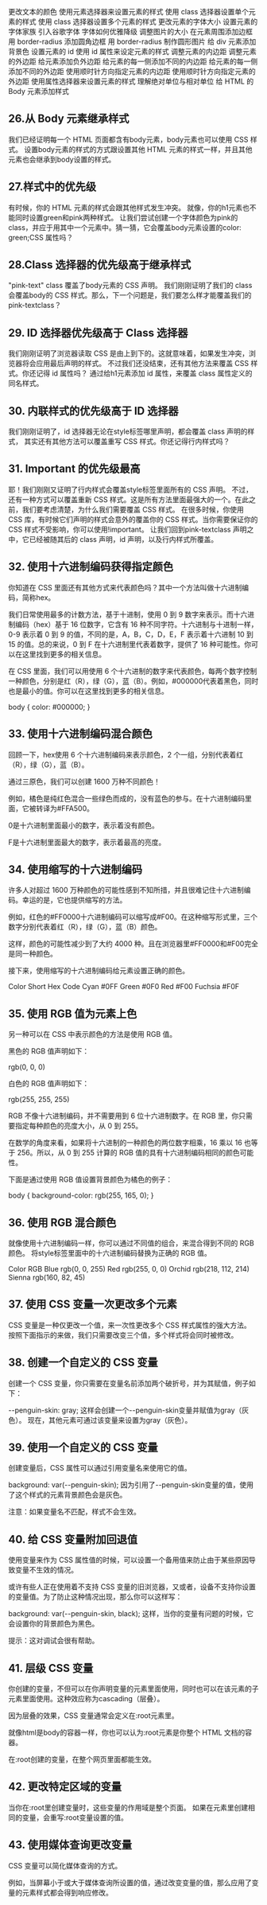 更改文本的颜色
使用元素选择器来设置元素的样式
使用 class 选择器设置单个元素的样式
使用 class 选择器设置多个元素的样式
更改元素的字体大小
设置元素的字体家族
引入谷歌字体
字体如何优雅降级
调整图片的大小
在元素周围添加边框
用 border-radius 添加圆角边框
用 border-radius 制作圆形图片
给 div 元素添加背景色
设置元素的 id
使用 id 属性来设定元素的样式
调整元素的内边距
调整元素的外边距
给元素添加负外边距
给元素的每一侧添加不同的内边距
给元素的每一侧添加不同的外边距
使用顺时针方向指定元素的内边距
使用顺时针方向指定元素的外边距
使用属性选择器来设置元素的样式
理解绝对单位与相对单位
给 HTML 的 Body 元素添加样式
## 26.从 Body 元素继承样式

我们已经证明每一个 HTML 页面都含有body元素，body元素也可以使用 CSS 样式。
设置body元素的样式的方式跟设置其他 HTML 元素的样式一样，并且其他元素也会继承到body设置的样式。

## 27.样式中的优先级

有时候，你的 HTML 元素的样式会跟其他样式发生冲突。
就像，你的h1元素也不能同时设置green和pink两种样式。
让我们尝试创建一个字体颜色为pink的 class，并应于用其中一个元素中。猜一猜，它会覆盖body元素设置的color: green;CSS 属性吗？

## 28.Class 选择器的优先级高于继承样式

"pink-text" class 覆盖了body元素的 CSS 声明。
我们刚刚证明了我们的 class 会覆盖body的 CSS 样式。那么，下一个问题是，我们要怎么样才能覆盖我们的pink-textclass？

## 29. ID 选择器优先级高于 Class 选择器

我们刚刚证明了浏览器读取 CSS 是由上到下的。这就意味着，如果发生冲突，浏览器将会应用最后声明的样式。
不过我们还没结束，还有其他方法来覆盖 CSS 样式。你还记得 id 属性吗？
通过给h1元素添加 id 属性，来覆盖 class 属性定义的同名样式。

## 30. 内联样式的优先级高于 ID 选择器

我们刚刚证明了，id 选择器无论在style标签哪里声明，都会覆盖 class 声明的样式，
其实还有其他方法可以覆盖重写 CSS 样式。你还记得行内样式吗？


## 31. Important 的优先级最高
耶！我们刚刚又证明了行内样式会覆盖style标签里面所有的 CSS 声明。
不过，还有一种方式可以覆盖重新 CSS 样式。这是所有方法里面最强大的一个。在此之前，我们要考虑清楚，为什么我们需要覆盖 CSS 样式。
在很多时候，你使用 CSS 库，有时候它们声明的样式会意外的覆盖你的 CSS 样式。当你需要保证你的 CSS 样式不受影响，你可以使用!important。
让我们回到pink-textclass 声明之中，它已经被随其后的 class 声明，id 声明，以及行内样式所覆盖。


## 32. 使用十六进制编码获得指定颜色
你知道在 CSS 里面还有其他方式来代表颜色吗？其中一个方法叫做十六进制编码，简称hex。

我们日常使用最多的计数方法，基于十进制，使用 0 到 9 数字来表示。而十六进制编码（hex）基于 16 位数字，它含有 16 种不同字符。十六进制与十进制一样，0-9 表示着 0 到 9 的值，不同的是，A，B，C，D，E，F 表示着十六进制 10 到 15 的值。总的来说，0 到 F 在十六进制里代表着数字，提供了 16 种可能性。你可以在这里找到更多的相关信息。

在 CSS 里面，我们可以用使用 6 个十六进制的数字来代表颜色，每两个数字控制一种颜色，分别是红（R），绿（G），蓝（B）。例如，#000000代表着黑色，同时也是最小的值。你可以在这里找到更多的相关信息。

body {
  color: #000000;
}


## 33. 使用十六进制编码混合颜色

回顾一下，hex使用 6 个十六进制编码来表示颜色，2 个一组，分别代表着红（R），绿（G），蓝（B）。

通过三原色，我们可以创建 1600 万种不同颜色！

例如，橘色是纯红色混合一些绿色而成的，没有蓝色的参与。在十六进制编码里面，它被转译为#FFA500。

0是十六进制里面最小的数字，表示着没有颜色。

F是十六进制里面最大的数字，表示着最高的亮度。

## 34. 使用缩写的十六进制编码

许多人对超过 1600 万种颜色的可能性感到不知所措，并且很难记住十六进制编码。幸运的是，它也提供缩写的方法。

例如，红色的#FF0000十六进制编码可以缩写成#F00。在这种缩写形式里，三个数字分别代表着红（R），绿（G），蓝（B）颜色。

这样，颜色的可能性减少到了大约 4000 种。且在浏览器里#FF0000和#F00完全是同一种颜色。

接下来，使用缩写的十六进制编码给元素设置正确的颜色。

Color	Short Hex Code
Cyan	#0FF
Green	#0F0
Red	    #F00
Fuchsia	#F0F

## 35. 使用 RGB 值为元素上色

另一种可以在 CSS 中表示颜色的方法是使用 RGB 值。

黑色的 RGB 值声明如下：

rgb(0, 0, 0)

白色的 RGB 值声明如下：

rgb(255, 255, 255)

RGB 不像十六进制编码，并不需要用到 6 位十六进制数字。在 RGB 里，你只需要指定每种颜色的亮度大小，从 0 到 255。

在数学的角度来看，如果将十六进制的一种颜色的两位数字相乘，16 乘以 16 也等于 256。所以，从 0 到 255 计算的 RGB 值的具有十六进制编码相同的颜色可能性。

下面是通过使用 RGB 值设置背景颜色为橘色的例子：

body {
  background-color: rgb(255, 165, 0);
}

## 36. 使用 RGB 混合颜色

就像使用十六进制编码一样，你可以通过不同值的组合，来混合得到不同的 RGB 颜色。
将style标签里面中的十六进制编码替换为正确的 RGB 值。

Color	RGB
Blue	rgb(0, 0, 255)
Red	    rgb(255, 0, 0)
Orchid	rgb(218, 112, 214)
Sienna	rgb(160, 82, 45)

## 37. 使用 CSS 变量一次更改多个元素

CSS 变量是一种仅更改一个值，来一次性更改多个 CSS 样式属性的强大方法。
按照下面指示的来做，我们只需要改变三个值，多个样式将会同时被修改。


## 38. 创建一个自定义的 CSS 变量

创建一个 CSS 变量，你只需要在变量名前添加两个破折号，并为其赋值，例子如下：

--penguin-skin: gray;
这样会创建一个--penguin-skin变量并赋值为gray（灰色）。
现在，其他元素可通过该变量来设置为gray（灰色）。

## 39. 使用一个自定义的 CSS 变量

创建变量后，CSS 属性可以通过引用变量名来使用它的值。

background: var(--penguin-skin);
因为引用了--penguin-skin变量的值，使用了这个样式的元素背景颜色会是灰色。

注意：如果变量名不匹配，样式不会生效。

## 40. 给 CSS 变量附加回退值
使用变量来作为 CSS 属性值的时候，可以设置一个备用值来防止由于某些原因导致变量不生效的情况。

或许有些人正在使用着不支持 CSS 变量的旧浏览器，又或者，设备不支持你设置的变量值。为了防止这种情况出现，那么你可以这样写：

background: var(--penguin-skin, black);
这样，当你的变量有问题的时候，它会设置你的背景颜色为黑色。

提示：这对调试会很有帮助。

## 41. 层级 CSS 变量

你创建的变量，不但可以在你声明变量的元素里面使用，同时也可以在该元素的子元素里面使用。这种效应称为cascading（层叠）。

因为层叠的效果，CSS 变量通常会定义在:root元素里。

就像html是body的容器一样，你也可以认为:root元素是你整个 HTML 文档的容器。

在:root创建的变量，在整个网页里面都能生效。

## 42. 更改特定区域的变量

当你在:root里创建变量时，这些变量的作用域是整个页面。
如果在元素里创建相同的变量，会重写:root变量设置的值。

## 43. 使用媒体查询更改变量

CSS 变量可以简化媒体查询的方式。

例如，当屏幕小于或大于媒体查询所设置的值，通过改变变量的值，那么应用了变量的元素样式都会得到响应修改。